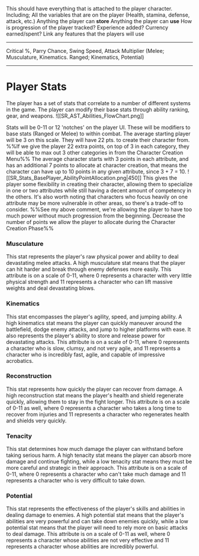 This should have everything that is attached to the player character. 
Including;
All the variables that are on the player (Health, stamina, defense, attack, etc.)
Anything the player can **store**
Anything the player can **use**
How is progression of the player tracked? Experience added? Currency earned/spent?
Link any features that the players will use

---
Critical %, Parry Chance, Swing Speed, Attack Multiplier (Melee; Musculature, Kinematics. Ranged; Kinematics, Potential)

---
# Player Stats
The player has a set of stats that correlate to a number of different systems in the game. The player can modify their base stats through ability ranking, gear, and weapons. 
![[SR_AST_Abilities_FlowChart.png]]

Stats will be 0-11 or 12 'notches' on the player UI. These will be modifiers to base stats (Ranged or Melee) to within combat. The average starting player will be 3 on this scale. They will have 22 pts.  to create their character from. 
%%If we give the player 22 extra points, on top of 3 in each category, they will be able to max out 3 other categories in from the Character Creation Menu%%
The average character starts with 3 points in each attribute, and has an additional 7 points to allocate at character creation, that means the character can have up to 10 points in any given attribute, since 3 + 7 = 10.
![[SR_Stats_BasePlayer_AbilityPointAllocation.png|450]]
This gives the player some flexibility in creating their character, allowing them to specialize in one or two attributes while still having a decent amount of competency in the others. It's also worth noting that characters who focus heavily on one attribute may be more vulnerable in other areas, so there's a trade-off to consider.
%%See my above comment, we're allowing the player to have too much power without much progression from the beginning. Decrease the number of points we allow the player to allocate during the Character Creation Phase%%

### Musculature
This stat represents the player's raw physical power and ability to deal devastating melee attacks. A high musculature stat means that the player can hit harder and break through enemy defenses more easily.
This attribute is on a scale of 0-11, where 0 represents a character with very little physical strength and 11 represents a character who can lift massive weights and deal devastating blows.

### Kinematics
This stat encompasses the player's agility, speed, and jumping ability. A high kinematics stat means the player can quickly maneuver around the battlefield, dodge enemy attacks, and jump to higher platforms with ease. It also represents the player's ability to store and release power for devastating attacks.
This attribute is on a scale of 0-11, where 0 represents a character who is slow, clumsy, and not very agile, and 11 represents a character who is incredibly fast, agile, and capable of impressive acrobatics.

### Reconstruction
This stat represents how quickly the player can recover from damage. A high reconstruction stat means the player's health and shield regenerate quickly, allowing them to stay in the fight longer.
This attribute is on a scale of 0-11 as well, where 0 represents a character who takes a long time to recover from injuries and 11 represents a character who regenerates health and shields very quickly.

### Tenacity
This stat determines how much damage the player can withstand before taking serious harm. A high tenacity stat means the player can absorb more damage and continue fighting, while a low tenacity stat means they must be more careful and strategic in their approach.
This attribute is on a scale of 0-11, where 0 represents a character who can't take much damage and 11 represents a character who is very difficult to take down.

### Potential
This stat represents the effectiveness of the player's skills and abilities in dealing damage to enemies. A high potential stat means that the player's abilities are very powerful and can take down enemies quickly, while a low potential stat means that the player will need to rely more on basic attacks to deal damage.
This attribute is on a scale of 0-11 as well, where 0 represents a character whose abilities are not very effective and 11 represents a character whose abilities are incredibly powerful.
